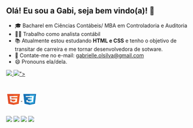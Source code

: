 ## Olá! Eu sou a Gabi, seja bem vindo(a)! 👋

- 🎓 Bacharel em Ciências Contábeis/ MBA em Controladoria e Auditoria
- 👩‍💼 Trabalho como analista contábil
- 📚 Atualmente estou estudando **HTML e CSS** e tenho o objetivo de transitar de carreira e me tornar desenvolvedora de sotware.
- 📩 Contate-me no e-mail: gabrielle.olsilva@gmail.com
- 😄 Pronouns ela/dela.

<div>
  <a href="https://github.com/gabisilva-dev">
    <img height="140em" src="https://github-readme-stats.vercel.app/api?username=gabisilva-dev&show_icons=true&theme=radical">
    <img height="140em" src="https://github-readme-stats.vercel.app/api/top-langs/?username=gabisilva-dev&layout=radical&show_icons=true&theme=synthwave"/>">
  
##
  
<div style="display: inline_block"><br>
  <img align="center" alt="Gabi-HTML" height="30" width="40" src="https://raw.githubusercontent.com/devicons/devicon/master/icons/html5/html5-original.svg">
  <img align="center" alt="Gabi-CSS" height="30" width="40" src="https://raw.githubusercontent.com/devicons/devicon/master/icons/css3/css3-original.svg">
  </div>

##

<div> 
  <a href="https://instagram.com/gabiolsilvaa" target="_blank"><img src="https://img.shields.io/badge/-Instagram-%23E4405F?style=for-the-badge&logo=instagram&logoColor=white" target="_blank"></a>
 	 <a href="https://discord.gg/#8920" target="_blank"><img src="https://img.shields.io/badge/Discord-7289DA?style=for-the-badge&logo=discord&logoColor=white" target="_blank"></a> 
  <a href = "mailto:gabrielle.olsilva@gmail.com"><img src="https://img.shields.io/badge/-Gmail-%23333?style=for-the-badge&logo=gmail&logoColor=white" target="_blank"></a>
  <a href="https://www.linkedin.com/in/gabrielle-osilva" target="_blank"><img src="https://img.shields.io/badge/-LinkedIn-%230077B5?style=for-the-badge&logo=linkedin&logoColor=white" target="_blank"></a> 
  
</div>
